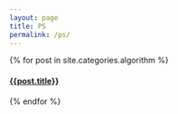 ```yaml
---
layout: page
title: PS
permalink: /ps/
---
```


<div>

{% for post in site.categories.algorithm %}

  <div>
  <article class="archive-item">
    <h4><a href="{{ site.baseurl }}{{ post.url }}">{{post.title}}</a></h4>
  </article>
  </div>
  {% endfor %}
 
</div>
